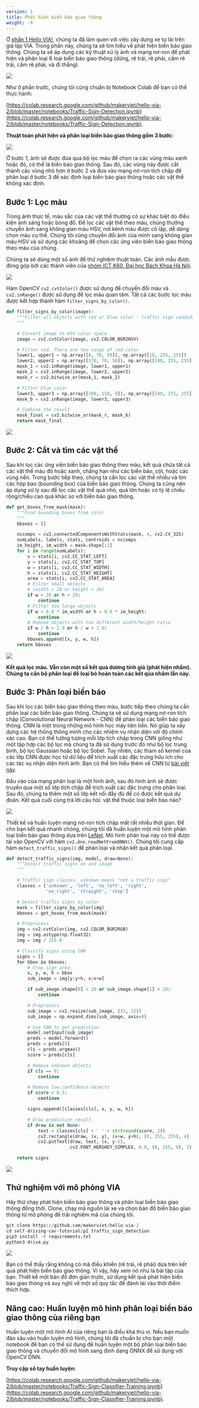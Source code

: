 ```yaml
---
version: 1
title: Phát hiện biển báo giao thông
weight: -9
---
```


Ở [phần 1 Hello VIA!](/vi/docs/autonomous-on-simulation/hello-via/), chúng ta đã làm quen với việc xây dựng xe tự lái trên giả lập VIA. Trong phần này, chúng ta sẽ tìm hiểu về phát hiện biển báo giao thông. Chúng ta sẽ áp dụng các kỹ thuật xử lý ảnh và mạng nơ-ron để phát hiện và phân loại 6 loại biển báo giao thông (dừng, rẽ trái, rẽ phải, cấm rẽ trái, cấm rẽ phải, và đi thẳng).

![](image7.png)

Như ở phần trước, chúng tôi cũng chuẩn bị Notebook Colab để bạn có thể thực hành:

[https://colab.research.google.com/github/makerviet/hello-via-2/blob/master/notebooks/Traffic-Sign-Detection.ipynb](https://colab.research.google.com/github/makerviet/hello-via-2/blob/master/notebooks/Traffic-Sign-Detection.ipynb).

**Thuật toán phát hiện và phân loại biển báo giao thông gồm 3 bước:**

![](image4.png)

Ở bước 1, ảnh sẽ được đưa qua bộ lọc màu để chọn ra các vùng màu xanh hoặc đỏ, có thể là biển báo giao thông. Sau đó, các vùng này được cắt thành các vùng nhỏ hơn ở bước 2 và đưa vào mạng nơ-ron tích chập để phân loại ở bước 3 để xác định loại biển báo giao thông hoặc các vật thể không xác định.

## Bước 1: Lọc màu

Trong ảnh thực tế, màu sắc của các vật thể thường có sự khác biệt do điều kiện ánh sáng hoặc bóng đổ. Để lọc các vật thể theo màu, chúng thường chuyển ảnh sang không gian màu HSV, nơi kênh màu được cô lập, dễ dàng chọn màu cụ thể. Chúng tôi cũng chuyển đổi ảnh của mình sang không gian màu HSV và sử dụng các khoảng để chọn các ứng viên biển báo giao thông theo màu của chúng.

Chúng ta sẽ dùng một số ảnh để thử nghiệm thuật toán. Các ảnh mẫu được đóng góp bởi các thành viên của [nhóm ICT K60, Đại học Bách Khoa Hà Nội](https://aicurious.io/posts/chung-toi-da-xay-dung-xe-tu-hanh-tren-gia-lap-the-nao).

![](image15.png)

Hàm OpenCV `cv2.cvtColor()` được sử dụng để chuyển đổi màu và `cv2.inRange()` được sử dụng để lọc màu quan tâm. Tất cả các bước lọc màu được kết hợp thành hàm `filter_signs_by_color()`.

```python
def filter_signs_by_color(image):
    """Filter all objects with red or blue color - traffic sign candidate
    """

    # Convert image to HSV color space
    image = cv2.cvtColor(image, cv2.COLOR_BGR2HSV)

    # Filter red. There are two range of red color
    lower1, upper1 = np.array([0, 70, 50]), np.array([10, 255, 255])
    lower2, upper2 = np.array([170, 70, 50]), np.array([180, 255, 255])
    mask_1 = cv2.inRange(image, lower1, upper1)
    mask_2 = cv2.inRange(image, lower2, upper2)
    mask_r = cv2.bitwise_or(mask_1, mask_2)

    # Filter blue color
    lower3, upper3 = np.array([100, 150, 0]), np.array([140, 255, 255])
    mask_b = cv2.inRange(image, lower3, upper3)

    # Combine the result
    mask_final = cv2.bitwise_or(mask_r, mask_b)
    return mask_final
```

![](image11.png)

## Bước 2: Cắt và tìm các vật thể

Sau khi lọc các ứng viên biển báo giao thông theo màu, kết quả chứa tất cả các vật thể màu đỏ hoặc xanh, chẳng hạn như các biển báo, cột, hoặc các vùng nền. Trong bước tiếp theo, chúng ta cần lọc các vật thể nhiễu và tìm các hộp bao (bounding box) của biển báo giao thông. Chúng ta cũng nên áp dụng xử lý sau để lọc các vật thể quá nhỏ, quá lớn hoặc có tỷ lệ chiều rộng/chiều cao quá khác so với biển báo giao thông.

```python
def get_boxes_from_mask(mask):
    """Find bounding boxes from color
    """
    bboxes = []

    nccomps = cv2.connectedComponentsWithStats(mask, 4, cv2.CV_32S)
    numLabels, labels, stats, centroids = nccomps
    im_height, im_width = mask.shape[:2]
    for i in range(numLabels):
        x = stats[i, cv2.CC_STAT_LEFT]
        y = stats[i, cv2.CC_STAT_TOP]
        w = stats[i, cv2.CC_STAT_WIDTH]
        h = stats[i, cv2.CC_STAT_HEIGHT]
        area = stats[i, cv2.CC_STAT_AREA]
        # Filter small objects
        # (width < 20 or height < 20)
        if w < 20 or h < 20:
            continue
        # Filter too large objects
        if w > 0.8 * im_width or h > 0.8 * im_height:
            continue
        # Remove objects with too different width/height ratio
        if w / h > 2.0 or h / w > 2.0:
            continue
        bboxes.append([x, y, w, h])
    return bboxes
```

![](image18.png)

**Kết quả lọc màu. Vẫn còn một số kết quả dương tính giả (phát hiện nhầm). Chúng ta cần bộ phân loại để loại bỏ hoàn toàn các kết qủa nhầm lẫn này.**

## Bước 3: Phân loại biển báo

Sau khi lọc các biển báo giao thông theo màu, bước tiếp theo chúng ta cần phân loại các biển báo giao thông. Chúng ta sẽ sử dụng mạng nơ-ron tích chập (Convolutional Neural Network - CNN) để phân loại các biển báo giao thông. CNN là một trong những mô hình học máy tiên tiến. Nó giúp ta xây dựng các hệ thống thông minh cho các nhiệm vụ nhận diện với độ chính xác cao. Bạn có thể tưởng tượng mỗi lớp tích chập trong CNN giống như một tập hợp các bộ lọc mà chúng ta đã sử dụng trước đó như bộ lọc trung bình, bộ lọc Gaussian hoặc bộ lọc Sobel. Tuy nhiên, các tham số kernel của các lớp CNN được học từ dữ liệu để trích xuất các đặc trưng hữu ích cho các tác vụ nhận diện hình ảnh. Bạn có thể tìm hiểu thêm về CNN từ [bài viết này](https://towardsdatascience.com/convolutional-neural-networks-explained-9cc5188c4939).

Đầu vào của mạng phân loại là một hình ảnh, sau đó hình ảnh sẽ được truyền qua một số lớp tích chập để trích xuất các đặc trưng cho phân loại. Sau đó, chúng ta thêm một số lớp kết nối đầy đủ để có được kết quả dự đoán. Kết quả cuối cùng trả lời câu hỏi: vật thể thuộc loại biển báo nào?

![](image14.png)

Thiết kế và huấn luyện mạng nơ-ron tích chập mất rất nhiều thời gian. Để cho bạn kết quả nhanh chóng, chúng tôi đã huấn luyện một mô hình phân loại biển báo giao thông dựa trên [LeNet](https://en.wikipedia.org/wiki/LeNet). Mô hình phân loại này có thể được tải vào OpenCV với hàm `cv2.dnn.readNetFromONNX()`. Chúng tôi cung cấp hàm `detect_traffic_signs()` để phân loại và nhận kết quả phân loại.

```python
def detect_traffic_signs(img, model, draw=None):
    """Detect traffic signs on and image
    """

    # Traffic sign classes. unknown means "not a traffic sign"
    classes = ['unknown', 'left', 'no_left', 'right',
               'no_right', 'straight', 'stop']

    # Detect traffic signs by color
    mask = filter_signs_by_color(img)
    bboxes = get_boxes_from_mask(mask)

    # Preprocess
    img = cv2.cvtColor(img, cv2.COLOR_BGR2RGB)
    img = img.astype(np.float32)
    img = img / 255.0

    # Classify signs using CNN
    signs = []
    for bbox in bboxes:
        # Crop sign area
        x, y, w, h = bbox
        sub_image = img[y:y+h, x:x+w]

        if sub_image.shape[0] < 20 or sub_image.shape[1] < 20:
            continue

        # Preprocess
        sub_image = cv2.resize(sub_image, (32, 32))
        sub_image = np.expand_dims(sub_image, axis=0)

        # Use CNN to get prediction
        model.setInput(sub_image)
        preds = model.forward()
        preds = preds[0]
        cls = preds.argmax()
        score = preds[cls]

        # Remove unknown objects
        if cls == 0:
            continue

        # Remove low confidence objects
        if score < 0.5:
            continue

        signs.append([classes[cls], x, y, w, h])

        # Draw prediction result
        if draw is not None:
            text = classes[cls] + ' ' + str(round(score, 2))
            cv2.rectangle(draw, (x, y), (x+w, y+h), (0, 255, 255), 4)
            cv2.putText(draw, text, (x, y-5),
                        cv2.FONT_HERSHEY_SIMPLEX, 0.8, (0, 255, 0), 2)

    return signs
```

![](image13.png)


## Thử nghiệm với mô phỏng VIA

Hãy thử chạy phát hiện biển báo giao thông và phân loại biển báo giao thông đồng thời. Clone, chạy mã nguồn lái xe và chọn bản đồ biển báo giao thông từ mô phỏng để trải nghiệm mã của chúng tôi.

```python
git clone https://github.com/makerviet/hello-via-2
cd self-driving-car-tutorial/p2_traffic_sign_detection
pip3 install -r requirements.txt
python3 drive.py
```

![](image1.gif)

Bạn có thể thấy rằng không có mã điều khiển (rẽ trái, rẽ phải) dựa trên kết quả phát hiện biển báo giao thông. Vì vậy, hãy xem nó như là bài tập của bạn. Thiết kế một bản đồ đơn giản trước, sử dụng kết quả phát hiện biển báo giao thông và suy nghĩ về một số quy tắc để đánh lái vào thời điểm thích hợp.


## Nâng cao: Huấn luyện mô hình phân loại biển báo giao thông của riêng bạn

Huấn luyện một mô hình AI của riêng bạn là điều khá thú vị. Nếu bạn muốn đào sâu vào huấn luyện mô hình, chúng tôi đã chuẩn bị cho bạn một notebook để bạn có thể sử dụng để huấn luyện một bộ phân loại biển báo giao thông và chuyển đổi mô hình sang định dạng ONNX để sử dụng với OpenCV DNN.

**Truy cập sổ tay huấn luyện:**

[https://colab.research.google.com/github/makerviet/hello-via-2/blob/master/notebooks/Traffic-Sign-Classifier-Training.ipynb](https://colab.research.google.com/github/makerviet/hello-via-2/blob/master/notebooks/Traffic-Sign-Classifier-Training.ipynb).
